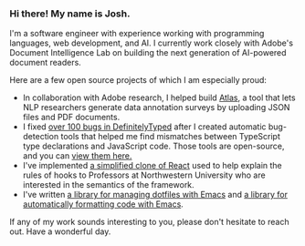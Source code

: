 ### Hi there! My name is Josh.

I'm a software engineer with experience working with programming languages, web development, and AI. I currently work closely with Adobe's Document Intelligence Lab on building the next generation of AI-powered document readers.

Here are a few open source projects of which I am especially proud:

- In collaboration with Adobe research, I helped build [Atlas](https://github.com/frictionlessweb/documentstudies), a tool that lets NLP researchers generate data annotation surveys by uploading JSON files and PDF documents.
- I fixed [over 100 bugs in DefinitelyTyped](https://github.com/DefinitelyTyped/DefinitelyTyped/graphs/contributors) after I created automatic bug-detection tools that helped me find mismatches between TypeScript type declarations and JavaScript code. Those tools are open-source, and you can [view them here.](https://github.com/joshuaharry/jscontract)
- I've implemented [a simplified clone of React](https://github.com/joshuaharry/featherweight-react) used to help explain the rules of hooks to Professors at Northwestern University who are interested in the semantics of the framework.
- I've written [a library for managing dotfiles with Emacs](https://github.com/joshuaharry/homer) and [a library for automatically formatting code with Emacs](https://github.com/joshuaharry/efmt).

If any of my work sounds interesting to you, please don't hesitate to reach out. Have a wonderful day.

<!--
**joshuaharry/joshuaharry** is a ✨ _special_ ✨ repository because its `README.md` (this file) appears on your GitHub profile.

Here are some ideas to get you started:

- 🔭 I’m currently working on ...
- 🌱 I’m currently learning ...
- 👯 I’m looking to collaborate on ...
- 🤔 I’m looking for help with ...
- 💬 Ask me about ...
- 📫 How to reach me: ...
- 😄 Pronouns: ...
- ⚡ Fun fact: ...
-->

